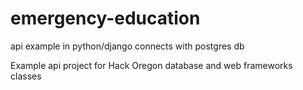 # emergency-education
api example in python/django connects with postgres db

Example api project for Hack Oregon database and web frameworks classes
